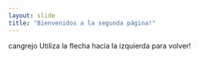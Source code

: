 ```yaml
---
layout: slide
title: "Bienvenidos a la segunda página!"
---
```

cangrejo
Utiliza la flecha hacia la izquierda para volver!
